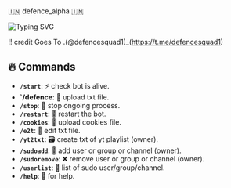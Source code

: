 <h1 align= "center ">
</h1>
  🇮🇳 defence_alpha 🇮🇳

 ![Typing SVG](https://readme-typing-svg.herokuapp.com/?lines=Welcome+To+Txt+Uploader+Bot+!)


!! credit Goes To .(@defencesquad1)_(https://t.me/defencesquad1)
## 🔥 Commands

- **`/start`**: ⚡ check bot is alive.
- **`/defence**:  📁 upload txt file.
- **`/stop`**: 🛑 stop ongoing process.
- **`/restart`**: 🔮 restart the bot.
- **`/cookies`**: 🍪 upload cookies file.
- **`/e2t`**: 📝 edit txt file.
- **`/yt2txt`**: 🗃️ create txt of yt playlist (owner).
- **`/sudoadd`**: 🎊 add user or group or channel (owner).
- **`/sudoremove`**: ❌ remove user or group or channel (owner).
- **`/userlist`**: 📜 list of sudo user/group/channel.
- **`/help`**: 🎉 for help.

<!---
defencealpha/defencealpha is a ✨ special ✨ repository because its `README.md` (this file) appears on your GitHub profile.
You can click the Preview link to take a look at your changes.
--->
